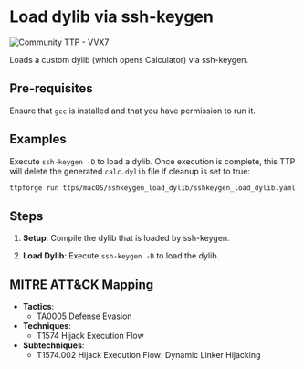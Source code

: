 # Load dylib via ssh-keygen

![Community TTP - VVX7](https://img.shields.io/badge/Community_TTP-green)

Loads a custom dylib (which opens Calculator) via ssh-keygen.

## Pre-requisites

Ensure that `gcc` is installed and that you have permission to run it.

## Examples

Execute `ssh-keygen -D` to load a dylib. Once execution is complete,
this TTP will delete the generated `calc.dylib` file if cleanup is
set to true:

```bash
ttpforge run ttps/macOS/sshkeygen_load_dylib/sshkeygen_load_dylib.yaml
```

## Steps

1. **Setup**: Compile the dylib that is loaded by ssh-keygen.

1. **Load Dylib**: Execute `ssh-keygen -D` to load the dylib.

## MITRE ATT&CK Mapping

- **Tactics**:
  - TA0005 Defense Evasion
- **Techniques**:
  - T1574 Hijack Execution Flow
- **Subtechniques**:
  - T1574.002 Hijack Execution Flow: Dynamic Linker Hijacking
